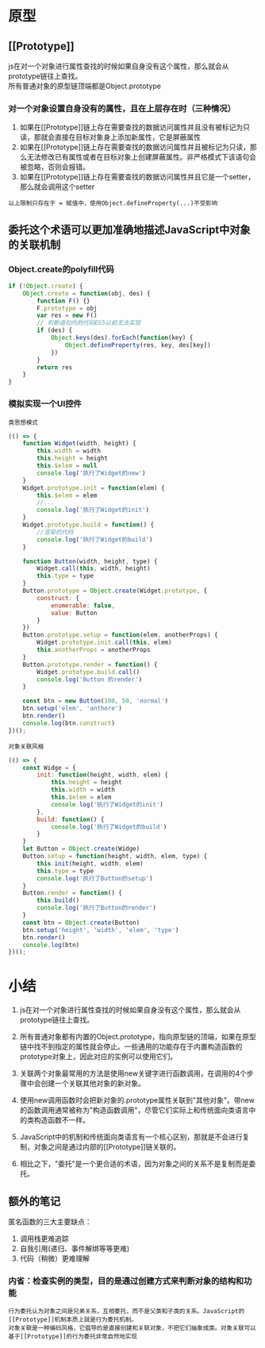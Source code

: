 # 原型

## [[Prototype]]

js在对一个对象进行属性查找的时候如果自身没有这个属性，那么就会从prototype链往上查找。  
所有普通对象的原型链顶端都是Object.prototype  

### 对一个对象设置自身没有的属性，且在上层存在时（三种情况）

1. 如果在[[Prototype]]链上存在需要查找的数据访问属性并且没有被标记为只读，那就会直接在目标对象身上添加新属性，它是屏蔽属性
2. 如果在[[Prototype]]链上存在需要查找的数据访问属性并且被标记为只读，那么无法修改已有属性或者在目标对象上创建屏蔽属性。非严格模式下该语句会被忽略，否则会报错。
3. 如果在[[Prototype]]链上存在需要查找的数据访问属性并且它是一个setter，那么就会调用这个setter

 `以上限制只存在于 = 赋值中，使用Object.defineProperty(...)不受影响`

## 委托这个术语可以更加准确地描述JavaScript中对象的关联机制

### Object.create的polyfill代码

``` js
if (!Object.create) {
    Object.create = function(obj, des) {
        function F() {}
        F.prototype = obj
        var res = new F()
        // 判断语句内的代码ES5以前无法实现
        if (des) {
            Object.keys(des).forEach(function(key) {
                Object.defineProperty(res, key, des[key])
            })
        }
        return res
    }
}
```

### 模拟实现一个UI控件

 `类思想模式`

``` js
(() => {
    function Widget(width, height) {
        this.width = width
        this.height = height
        this.$elem = null
        console.log('执行了Widget的new')
    }
    Widget.prototype.init = function(elem) {
        this.$elem = elem
        //...
        console.log('执行了Widget的init')
    }
    Widget.prototype.build = function() {
        //渲染的代码
        console.log('执行了Widget的build')
    }

    function Button(width, height, type) {
        Widget.call(this, width, height)
        this.type = type
    }
    Button.prototype = Object.create(Widget.prototype, {
        construct: {
            enumerable: false,
            value: Button
        }
    })
    Button.prototype.setup = function(elem, anotherProps) {
        Widget.prototype.init.call(this, elem)
        this.anotherProps = anotherProps
    }
    Button.prototype.render = function() {
        Widget.prototype.build.call()
        console.log('Button 的render')
    }

    const btn = new Button(100, 50, 'normal')
    btn.setup('elem', 'anthore')
    btn.render()
    console.log(btn.construct)
})();
```

 `对象关联风格`

``` js
(() => {
    const Widge = {
        init: function(height, width, elem) {
            this.height = height
            this.width = width
            this.$elem = elem
            console.log('执行了Widget的init')
        },
        build: function() {
            console.log('执行了Widget的build')
        }
    }
    let Button = Object.create(Widge)
    Button.setup = function(height, width, elem, type) {
        this.init(height, width, elem)
        this.type = type
        console.log('执行了Button的setup')
    }
    Button.render = function() {
        this.build()
        console.log('执行了Button的render')
    }
    const btn = Object.create(Button)
    btn.setup('height', 'width', 'elem', 'type')
    btn.render()
    console.log(btn)
})();
```

# 小结
1. js在对一个对象进行属性查找的时候如果自身没有这个属性，那么就会从prototype链往上查找。

2. 所有普通对象都有内置的Object.prototype，指向原型链的顶端，如果在原型链中找不到指定的属性就会停止。一些通用的功能存在于内置构造函数的prototype对象上，因此对应的实例可以使用它们。 

3. 关联两个对象最常用的方法是使用new关键字进行函数调用，在调用的4个步骤中会创建一个关联其他对象的新对象。  

4. 使用new调用函数时会把新对象的.prototype属性关联到"其他对象"。带new的函数调用通常被称为"构造函数调用"，尽管它们实际上和传统面向类语言中的类构造函数不一样。  

5. JavaScript中的机制和传统面向类语言有一个核心区别，那就是不会进行复制，对象之间是通过内部的[[Prototype]]链关联的。  

6. 相比之下，"委托"是一个更合适的术语，因为对象之间的关系不是复制而是委托。

## 额外的笔记
匿名函数的三大主要缺点：  
1. 调用栈更难追踪  
2. 自我引用(递归、事件解绑等等更难)
3. 代码（稍微）更难理解  
### 内省：检查实例的类型，目的是通过创建方式来判断对象的结构和功能  

`行为委托认为对象之间是兄弟关系，互相委托，而不是父类和子类的关系。JavaScript的[[Prototype]]机制本质上就是行为委托机制。`  
`对象关联是一种编码风格，它倡导的是直接创建和关联对象，不把它们抽象成类。对象关联可以基于[[Prototype]]的行为委托非常自然地实现`
